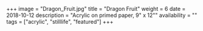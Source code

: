 +++
image = "Dragon_Fruit.jpg"
title = "Dragon Fruit"
weight = 6
date = 2018-10-12
description = "Acrylic on primed paper, 9\" x 12\""
availability = ""
tags = ["acrylic", "stilllife", "featured"]
+++